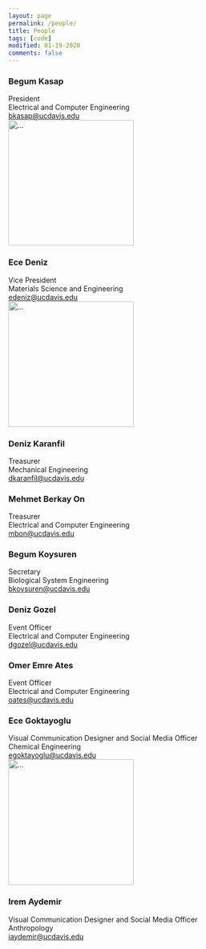 ```yaml
---
layout: page
permalink: /people/
title: People
tags: [code]
modified: 01-19-2020
comments: false
---
```


### Begum Kasap
President <br/>
Electrical and Computer Engineering <br/>
bkasap@ucdavis.edu <br/>
<img align="middle" width="250" src="{{ site.url }}/images/Begum.JPEG" alt="...">
                                                                                                                                                
### Ece Deniz 
Vice President <br/>
Materials Science and Engineering <br/>
edeniz@ucdavis.edu <br/>
<img align="middle" width="250" src="{{ site.url }}/images/EceDeniz.jpg" alt="...">
                                                                                     
### Deniz Karanfil
Treasurer <br/>
Mechanical Engineering <br/>
dkaranfil@ucdavis.edu <br/>
                                                                           
### Mehmet Berkay On
Treasurer <br/>
Electrical and Computer Engineering <br/>
mbon@ucdavis.edu <br/>

### Begum Koysuren
Secretary <br/>
Biological System Engineering <br/>
bkoysuren@ucdavis.edu <br/>

### Deniz Gozel
Event Officer <br/>
Electrical and Computer Engineering <br/>
dgozel@ucdavis.edu <br/>

### Omer Emre Ates
Event Officer <br/>
Electrical and Computer Engineering <br/>
oates@ucdavis.edu <br/>

### Ece Goktayoglu
Visual Communication Designer and Social Media Officer <br/>
Chemical Engineering <br/>
egoktayoglu@ucdavis.edu <br/>
<img align="middle" width="250" src="{{ site.url }}/images/Ece.jpg" alt="...">

### Irem Aydemir
Visual Communication Designer and Social Media Officer <br/>
Anthropology <br/>
iaydemir@ucdavis.edu <br/>
                                                                                 


